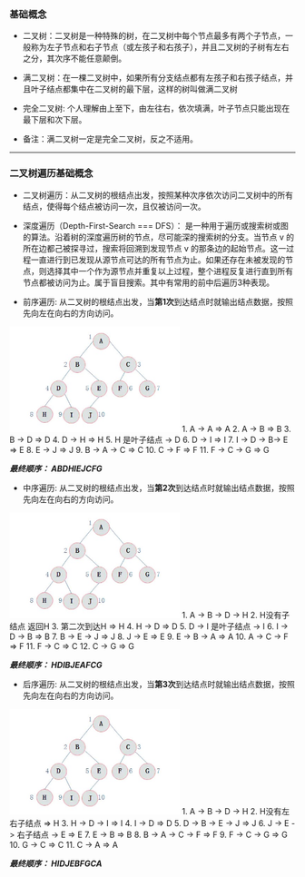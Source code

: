 ### 基础概念

  + 二叉树：二叉树是一种特殊的树，在二叉树中每个节点最多有两个子节点，一般称为左子节点和右子节点（或左孩子和右孩子），并且二叉树的子树有左右之分，其次序不能任意颠倒。

  + 满二叉树：在一棵二叉树中，如果所有分支结点都有左孩子和右孩子结点，并且叶子结点都集中在二叉树的最下层，这样的树叫做满二叉树

  + 完全二叉树: 个人理解由上至下，由左往右，依次填满，叶子节点只能出现在最下层和次下层。

  + 备注：满二叉树一定是完全二叉树，反之不适用。
  
***

### 二叉树遍历基础概念

  + 二叉树遍历：从二叉树的根结点出发，按照某种次序依次访问二叉树中的所有结点，使得每个结点被访问一次，且仅被访问一次。

  + 深度遍历（Depth-First-Search === DFS）： 是一种用于遍历或搜索树或图的算法。沿着树的深度遍历树的节点，尽可能深的搜索树的分支。当节点 v 的所在边都己被探寻过，搜索将回溯到发现节点 v 的那条边的起始节点。这一过程一直进行到已发现从源节点可达的所有节点为止。如果还存在未被发现的节点，则选择其中一个作为源节点并重复以上过程，整个进程反复进行直到所有节点都被访问为止。属于盲目搜索。其中有常用的前中后遍历3种表现。

  + 前序遍历: 从二叉树的根结点出发，当**第1次**到达结点时就输出结点数据，按照先向左在向右的方向访问。
  <img src="../imgs/tree/simple_tree.jpg" width="300px">
  1. A -> A   => A
  2. A -> B   => B
  3. B -> D   => D
  4. D -> H   => H
  5. H 是叶子结点 -> D
  6. D -> I   => I
  7. I -> D -> B-> E   => E
  8. E -> J   => J
  9. B -> A -> C   => C
  10. C -> F   => F
  11. F -> C -> G   => G

  ***最终顺序： ABDHIEJCFG***

  + 中序遍历: 从二叉树的根结点出发，当**第2次**到达结点时就输出结点数据，按照先向左在向右的方向访问。
  <img src="../imgs/tree/simple_tree.jpg" width="300px">
  1. A -> B -> D -> H
  2. H没有子结点 返回H
  3. 第二次到达H => H
  4. H -> D   => D
  5. D -> I 是叶子结点 -> I
  6. I -> D -> B   => B
  7. B -> E -> J   => J
  8. J -> E   => E
  9. E -> B -> A   => A
  10. A -> C -> F   => F
  11. F -> C   => C
  12. C -> G   => G

  ***最终顺序： HDIBJEAFCG***

  + 后序遍历: 从二叉树的根结点出发，当**第3次**到达结点时就输出结点数据，按照先向左在向右的方向访问。
  <img src="../imgs/tree/simple_tree.jpg" width="300px">
  1. A -> B -> D -> H
  2. H没有左右子结点   => H
  3. H -> D -> I   => I
  4. I -> D   => D
  5. D -> B -> E -> J   => J
  6. J -> E -> 右子结点 -> E => E
  7. E -> B   => B
  8. B -> A -> C -> F   => F
  9. F -> C -> G   => G
  10. G -> C   => C
  11. C -> A   => A

  ***最终顺序： HIDJEBFGCA***